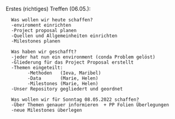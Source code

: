 Erstes (richtiges) Treffen (06.05.): 

      Was wollen wir heute schaffen?  
      -enviroment einrichten  
      -Project proposal planen  
      -Quellen und Allgemeinheiten einrichten  
      -Milestones planen  

      Was haben wir geschafft?
      -jeder hat nun ein environment (conda Problem gelöst)
      -Gliederung für das Project Proposal erstellt
      -Themen eingeteilt:
            -Methoden   (Ieva, Maribel)
            -Data       (Marie, Helen)
            -Milestones (Marie, Helen)
      -Unser Repository gegliedert und geordnet
      
      Was wollen wir für Sonntag 08.05.2022 schaffen?
      -Über Themen genauer informieren  + PP Folien Überlegungen
      -neue Milestones überlegen
          
